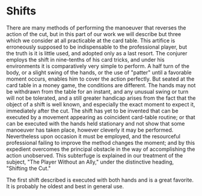 # Shifts

There are many methods of performing the manoeuver that reverses the action of the cut, but in this part of our work we will describe but three which we consider at all practicable at the card table. This artifice is erroneously supposed to be indispensable to the professional player, but the truth is it is little used, and adopted only as a last resort. The conjurer employs the shift in nine-tenths of his card tricks, and under his environments it is comparatively very simple to perform. A half turn of the body, or a slight swing of the hands, or the use of "patter" until a favorable moment occurs, enables him to cover the action perfectly. But seated at the card table in a money game, the conditions are different. The hands may not be withdrawn from the table for an instant, and any unusual swing or turn will not be tolerated, and a still greater handicap arises from the fact that the object of a shift is well known, and especially the exact moment to expect it, immediately after the cut. The shift has yet to be invented that can be executed by a movement appearing as coincident card-table routine; or that can be executed with the hands held stationary and not show that some manoeuver has taken place, however cleverly it may be performed. Nevertheless upon occasion it must be employed, and the resourceful professional failing to improve the method changes the moment; and by this expedient overcomes the principal obstacle in the way of accomplishing the action unobserved. This subterfuge is explained in our treatment of the subject, "The Player Without an Ally," under the distinctive heading, "Shifting the Cut."

The first shift described is executed with both hands and is a great favorite. It is probably he oldest and best in general use.

